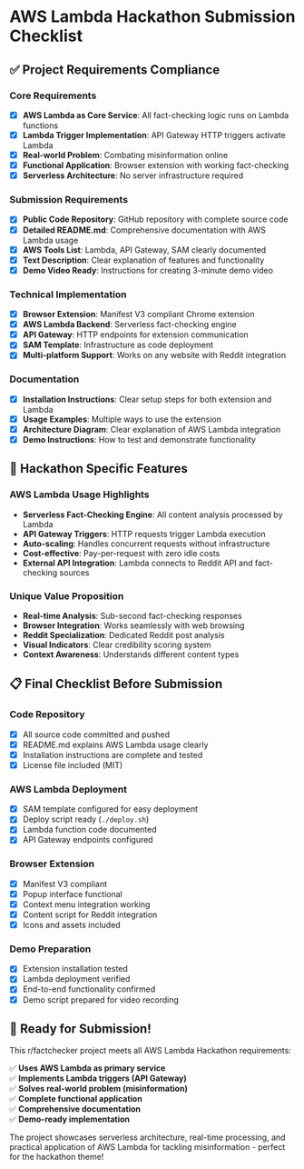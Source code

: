 # AWS Lambda Hackathon Submission Checklist

## ✅ Project Requirements Compliance

### Core Requirements
- [x] **AWS Lambda as Core Service**: All fact-checking logic runs on Lambda functions
- [x] **Lambda Trigger Implementation**: API Gateway HTTP triggers activate Lambda
- [x] **Real-world Problem**: Combating misinformation online
- [x] **Functional Application**: Browser extension with working fact-checking
- [x] **Serverless Architecture**: No server infrastructure required

### Submission Requirements
- [x] **Public Code Repository**: GitHub repository with complete source code
- [x] **Detailed README.md**: Comprehensive documentation with AWS Lambda usage
- [x] **AWS Tools List**: Lambda, API Gateway, SAM clearly documented
- [x] **Text Description**: Clear explanation of features and functionality
- [x] **Demo Video Ready**: Instructions for creating 3-minute demo video

### Technical Implementation
- [x] **Browser Extension**: Manifest V3 compliant Chrome extension
- [x] **AWS Lambda Backend**: Serverless fact-checking engine
- [x] **API Gateway**: HTTP endpoints for extension communication
- [x] **SAM Template**: Infrastructure as code deployment
- [x] **Multi-platform Support**: Works on any website with Reddit integration

### Documentation
- [x] **Installation Instructions**: Clear setup steps for both extension and Lambda
- [x] **Usage Examples**: Multiple ways to use the extension
- [x] **Architecture Diagram**: Clear explanation of AWS Lambda integration
- [x] **Demo Instructions**: How to test and demonstrate functionality

## 🎯 Hackathon Specific Features

### AWS Lambda Usage Highlights
- **Serverless Fact-Checking Engine**: All content analysis processed by Lambda
- **API Gateway Triggers**: HTTP requests trigger Lambda execution
- **Auto-scaling**: Handles concurrent requests without infrastructure
- **Cost-effective**: Pay-per-request with zero idle costs
- **External API Integration**: Lambda connects to Reddit API and fact-checking sources

### Unique Value Proposition
- **Real-time Analysis**: Sub-second fact-checking responses
- **Browser Integration**: Works seamlessly with web browsing
- **Reddit Specialization**: Dedicated Reddit post analysis
- **Visual Indicators**: Clear credibility scoring system
- **Context Awareness**: Understands different content types

## 📋 Final Checklist Before Submission

### Code Repository
- [x] All source code committed and pushed
- [x] README.md explains AWS Lambda usage clearly
- [x] Installation instructions are complete and tested
- [x] License file included (MIT)

### AWS Lambda Deployment
- [x] SAM template configured for easy deployment
- [x] Deploy script ready (`./deploy.sh`)
- [x] Lambda function code documented
- [x] API Gateway endpoints configured

### Browser Extension
- [x] Manifest V3 compliant
- [x] Popup interface functional
- [x] Context menu integration working
- [x] Content script for Reddit integration
- [x] Icons and assets included

### Demo Preparation
- [x] Extension installation tested
- [x] Lambda deployment verified
- [x] End-to-end functionality confirmed
- [x] Demo script prepared for video recording

## 🚀 Ready for Submission!

This r/factchecker project meets all AWS Lambda Hackathon requirements:

✅ **Uses AWS Lambda as primary service**  
✅ **Implements Lambda triggers (API Gateway)**  
✅ **Solves real-world problem (misinformation)**  
✅ **Complete functional application**  
✅ **Comprehensive documentation**  
✅ **Demo-ready implementation**  

The project showcases serverless architecture, real-time processing, and practical application of AWS Lambda for tackling misinformation - perfect for the hackathon theme!
